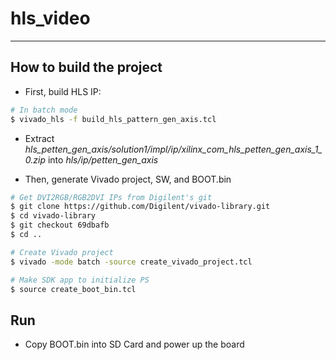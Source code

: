 # hls_video

***

## How to build the project

- First, build HLS IP:

```bash
# In batch mode
$ vivado_hls -f build_hls_pattern_gen_axis.tcl
```

- Extract _hls_petten_gen_axis/solution1/impl/ip/xilinx_com_hls_petten_gen_axis_1_0.zip_ into _hls/ip/petten_gen_axis_

- Then, generate Vivado project, SW, and BOOT.bin

```bash
# Get DVI2RGB/RGB2DVI IPs from Digilent's git
$ git clone https://github.com/Digilent/vivado-library.git
$ cd vivado-library
$ git checkout 69dbafb
$ cd ..

# Create Vivado project
$ vivado -mode batch -source create_vivado_project.tcl

# Make SDK app to initialize PS
$ source create_boot_bin.tcl
```

## Run

- Copy BOOT.bin into SD Card and power up the board